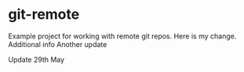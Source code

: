# git-remote

Example project for working with remote git repos.
Here is my change.
Additional info
Another update

Update 29th May